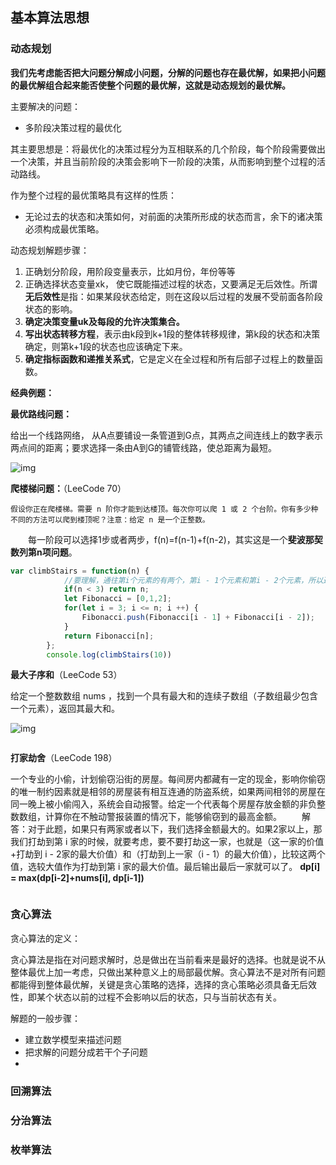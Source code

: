 ## 基本算法思想

### 动态规划

**我们先考虑能否把大问题分解成小问题，分解的问题也存在最优解，如果把小问题的最优解组合起来能否使整个问题的最优解，这就是动态规划的最优解。**

主要解决的问题：

- 多阶段决策过程的最优化

其主要思想是：将最优化的决策过程分为互相联系的几个阶段，每个阶段需要做出一个决策，并且当前阶段的决策会影响下一阶段的决策，从而影响到整个过程的活动路线。

作为整个过程的最优策略具有这样的性质：

- 无论过去的状态和决策如何，对前面的决策所形成的状态而言，余下的诸决策必须构成最优策略。

动态规划解题步骤：

1. 正确划分阶段，用阶段变量表示，比如月份，年份等等
2. 正确选择状态变量xk，  使它既能描述过程的状态，又要满足无后效性。所谓**无后效性**是指：如果某段状态给定，则在这段以后过程的发展不受前面各阶段状态的影响。 
3. **确定决策变量uk及每段的允许决策集合。**
4. **写出状态转移方程**，表示由k段到k+1段的整体转移规律，第k段的状态和决策确定，则第k+1段的状态也应该确定下来。
5. **确定指标函数和递推关系式**，它是定义在全过程和所有后部子过程上的数量函数。



**经典例题：**

**最优路线问题：**

 给出一个线路网络， 从A点要铺设一条管道到G点，其两点之间连线上的数字表示两点间的距离；要求选择一条由A到G的铺管线路，使总距离为最短。 

![img](https://img2018.cnblogs.com/blog/1608161/201907/1608161-20190704215615748-1030981036.png)



**爬楼梯问题：**（LeeCode 70）

 	假设你正在爬楼梯。需要 n 阶你才能到达楼顶。每次你可以爬 1 或 2 个台阶。你有多少种不同的方法可以爬到楼顶呢？注意：给定 n 是一个正整数。
  每一阶段可以选择1步或者两步，f(n)=f(n-1)+f(n-2)，其实这是一个**斐波那契数列第n项问题**。 

~~~js
var climbStairs = function(n) {
		    //要理解，通往第i个元素的有两个，第i - 1个元素和第i - 2个元素，所以通往第i个元素的方法就是这通往这两个元素的方法之和。（和斐波那契数列一样）
		    if(n < 3) return n;
		    let Fibonacci = [0,1,2];
		    for(let i = 3; i <= n; i ++) {
		        Fibonacci.push(Fibonacci[i - 1] + Fibonacci[i - 2]);
		    }
		    return Fibonacci[n];
		};
		console.log(climbStairs(10))
~~~

**最大子序和**（LeeCode 53）

 给定一个整数数组 nums ，找到一个具有最大和的连续子数组（子数组最少包含一个元素），返回其最大和。

 ![img](https://img2018.cnblogs.com/blog/1608161/201907/1608161-20190704220041732-194371155.png)

~~~js

~~~

**打家劫舍**（LeeCode 198）

 一个专业的小偷，计划偷窃沿街的房屋。每间房内都藏有一定的现金，影响你偷窃的唯一制约因素就是相邻的房屋装有相互连通的防盗系统，如果两间相邻的房屋在同一晚上被小偷闯入，系统会自动报警。给定一个代表每个房屋存放金额的非负整数数组，计算你在不触动警报装置的情况下，能够偷窃到的最高金额。
  解答：对于此题，如果只有两家或者以下，我们选择金额最大的。如果2家以上，那我们打劫到第 i 家的时候，就要考虑，要不要打劫这一家，也就是（这一家的价值+打劫到 i - 2家的最大价值）和（打劫到上一家（i - 1）的最大价值），比较这两个值，选较大值作为打劫到第 i 家的最大价值。最后输出最后一家就可以了。
**dp[i] = max(dp[i-2]+nums[i], dp[i-1])** 

~~~js

~~~



### 贪心算法

贪心算法的定义：

​		贪心算法是指在对问题求解时，总是做出在当前看来是最好的选择。也就是说不从整体最优上加一考虑，只做出某种意义上的局部最优解。贪心算法不是对所有问题都能得到整体最优解，关键是贪心策略的选择，选择的贪心策略必须具备无后效性，即某个状态以前的过程不会影响以后的状态，只与当前状态有关。

解题的一般步骤：

- 建立数学模型来描述问题
- 把求解的问题分成若干个子问题
- 



### 回溯算法

### 分治算法

### 枚举算法

